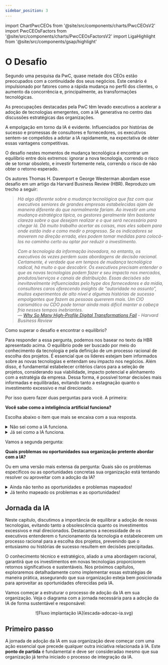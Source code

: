 ```yaml
---
sidebar_position: 3
---
```

import ChartPwcCEOs from '@site/src/components/charts/PwcCEOsV2'
import PwcCEOsFactors from '@site/src/components/charts/PwcCEOsFactorsV2'
import LigaHighlight from '@site/src/components/gsap/highlight'

# O Desafio
<ChartPwcCEOs />
<LigaHighlight />
Segundo uma pesquisa da PwC, quase metade dos CEOs estão preocupados com a continuidade dos seus negócios. Este cenário é impulsionado por fatores como a rápida mudança no perfil dos clientes, o aumento da concorrência e, principalmente, as transformações tecnológicas.

<PwcCEOsFactors />

As preocupações destacadas pela PwC têm levado executivos a <spam class="text-highlight">acelerar a adoção</spam> de tecnologias emergentes, com a IA generativa no centro das discussões estratégicas das organizações.

A empolgação em torno da IA é evidente. Influenciados por histórias de sucesso e promessas de consultores e fornecedores, os executivos sentem-se compelidos a <spam class="text-highlight">adotar a IA rapidamente</spam>, na expectativa de obter essas vantagens competitivas. 

O desafio nestes momentos de mudança tecnológica é encontrar um <spam class="text-highlight">equilíbrio</spam> entre dois extremos: ignorar a nova tecnologia, correndo o risco de se tornar obsoleto, e investir fortemente nela, correndo o risco de não obter o retorno esperado.

Os autores Thomas H. Davenport e George Westerman abordam esse desafio em um artigo da Harvard Business Review (HBR). Reproduzo um trecho a seguir:

>*Há algo diferente sobre a mudança tecnológica que faz com que executivos seniores de grandes empresas estabelecidas ajam de maneira <spam class="text-highlight">diferente do que normalmente fariam</spam>. Ao investir em uma mudança estratégica típica, os gestores geralmente têm bastante clareza sobre o que desejam realizar e o que será necessário para chegar lá. Dá muito trabalho acertar as coisas, mas eles sabem para onde estão indo e como medir o progresso. Se os indicadores se moverem na direção errada, eles podem tomar medidas para colocá-los no caminho certo ou optar por reduzir o investimento.*
>
>*Com a tecnologia da informação inovadora, no entanto, os executivos às vezes <spam class="text-highlight">perdem suas abordagens de decisão racional</spam>. Certamente, é verdade que em tempos de mudança tecnológica radical, há muito o que descobrir. Os executivos precisam entender o que as novas tecnologias podem fazer e seu impacto nos mercados, produtos/serviços e canais de distribuição. Essas decisões são inevitavelmente influenciadas pelo *hype* dos fornecedores e da mídia, consultores caros oferecendo *insights* de “autoridade no assunto”, muitos experimentos de alto nível e algumas histórias de sucesso empolgantes que fazem as pessoas quererem mais. Um CIO carismático ou CDO pode tornar ainda mais difícil manter a cabeça fria nesses tempos inebriantes.*<br />
>— *[Why So Many High-Profile Digital Transformations Fail](https://hbr.org/2018/03/why-so-many-high-profile-digital-transformations-fail) - Harvard Business Review*

Como superar o desafio e encontrar o equilíbrio?

Para responder a essa pergunta, podemos nos basear no texto da HBR apresentado acima. O equilíbrio pode ser buscado por meio do <spam class="text-highlight">conhecimento da tecnologia e pela definição de um processo racional de escolha dos projetos</spam>. É essencial que os líderes estejam bem informados sobre as novas tecnologias e entendam seu impacto nos negócios. Além disso, é fundamental estabelecer critérios claros para a seleção de projetos, considerando sua viabilidade, impacto potencial e alinhamento com a estratégia da empresa. Dessa forma, é possível tomar decisões mais informadas e equilibradas, evitando tanto a estagnação quanto o investimento excessivo e mal direcionado.

Por isso quero fazer duas perguntas para você. A primeira:

<FAIcon icon="fa-circle-question" size="1x" /> **Você sabe como a inteligência artificial funciona?**

Escolha abaixo o item que mais se encaixa com a sua resposta.
<details>
  <summary>Não sei como a IA funciona.</summary>

Os executivos precisam entender o que a IA é capaz de fazer e a partir disso entender seu impacto nos mercados, produtos/serviços e canais de distribuição. O entendimento dos 'bastidores' da IA, hoje dominado por poucos, permitirá que você aproveite ao máximo essa tecnologia inovadora.

Dediquei neste material um capítulo com o propósito de esclarecer o funcionamento da IA.
</details>
<details>
  <summary>Já sei como a IA funciona.</summary>

Muitos acreditam que a Inteligência Artificial é um território exclusivo dos especialistas em TI, mas os executivos que dominam os princípios por trás dessa tecnologia não apenas têm uma vantagem competitiva, mas também a capacidade de desbloquear oportunidades inéditas e moldar o futuro de seus negócios. 
</details>

Vamos a segunda pergunta:

<FAIcon icon="fa-circle-question" size="1x" /> **Quais problemas ou oportunidades sua organização pretente abordar com a IA?**

Ou em uma versão mais extensa da pergunta: Quais são os problemas específicos ou as oportunidades concretas sua organização está tentando resolver ou aproveitar com a adoção da IA?

<details>
  <summary>Ainda não tenho as oportunidades e problemas mapeados!</summary>

O sucesso da adoção da IA na sua organização depende da identificação clara dos problemas específicos ou das oportunidades concretas que deseja resolver ou aproveitar com a IA. Sem essa clareza, corre-se o risco de desperdiçar recursos e não obter os resultados esperados.

Nos próximos capítulos, sugerirei uma estratégia para realizar esse mapeamento, ajudando a identificar áreas críticas e oportunidades promissoras onde a IA pode trazer benefícios significativos.
</details>
<details>
  <summary>Já tenho mapeado os problemas e as oportunidades!</summary>

Ter uma resposta clara para 'Quais problemas ou oportunidades queremos abordar com a IA?' é um passo essencial para o sucesso da adoção da IA na organização. Nos próximos capítulos, sugerirei um processo de priorização e um guia passo a passo para a implementação eficaz da IA, garantindo que você aproveite ao máximo essa tecnologia inovadora e obtenha os resultados desejados.

Nos próximos capítulos vou sugerir um processo de como priorizar e o passo a passo para a sua implantação.  
</details>

## Jornada da IA
Neste capítulo, discutimos a importância de <spam class="text-highlight">equilibrar a adoção de novas tecnologias</spam>, evitando tanto a obsolescência quanto os investimentos excessivos e mal direcionados. Destacamos a necessidade de os executivos <spam class="text-highlight">entenderem o funcionamento</spam> da tecnologia e estabelecerem um <spam class="text-highlight">processo</spam> racional para a escolha dos projetos, prevenindo que o entusiasmo ou histórias de sucesso resultem em decisões precipitadas.

O conhecimento técnico e estratégico, aliado a uma abordagem racional, garantirá que os investimentos em novas tecnologias proporcionem retornos significativos e <spam class="text-highlight">sustentáveis</spam>. Nos próximos capítulos, exploraremos detalhadamente como implementar essas estratégias de maneira prática, assegurando que sua organização esteja bem posicionada para aproveitar as oportunidades oferecidas pela IA.

Vamos começar a estruturar o processo de adoção da IA em sua organização. Veja o diagrama com a jornada necessária para a adoção da IA de forma sustentável e responsável:

<center>
![Fluxo implantação IA](escada-adocao-ia.svg)
</center>

## Primeiro passo
A jornada de adoção da IA em sua organização deve começar com <spam class="text-highlight-end">uma ação essencial que precede qualquer outra iniciativa relacionada à IA</spam>. Este **ponto de partida** é fundamental e deve ser consideradao mesmo que sua organização já tenha iniciado o processo de integração da IA.

